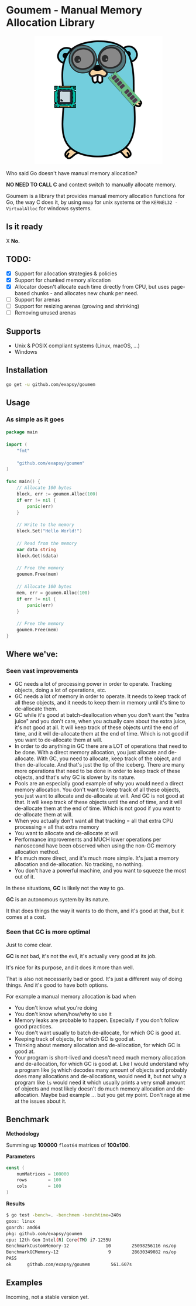 # Goumem - Manual Memory Allocation Library

<p align="center">
  <img src="./docs/assets/logo.png" alt="goumem" width="350"/>
</p>

Who said Go doesn't have manual memory allocation?

**NO NEED TO CALL C** and context switch to manually allocate memory.

Goumem is a library that provides manual memory allocation functions for Go,
the way C does it, by using `mmap` for unix systems or the `KERNEL32 - VirtualAlloc` for windows systems.

## Is it ready

X **No.**

## TODO:

- [x] Support for allocation strategies & policies
- [x] Support for chunked memory allocation
- [x] Allocator doesn't allocate each time directly from CPU, but uses page-based chunks - and allocates new chunk per need.
- [ ] Support for arenas
- [ ] Support for resizing arenas (growing and shrinking)
- [ ] Removing unused arenas

## Supports

- Unix & POSIX compliant systems (Linux, macOS, ...)
- Windows

## Installation

```bash
go get -u github.com/exapsy/goumem
```

## Usage

### As simple as it goes

```go
package main

import (
    "fmt"

    "github.com/exapsy/goumem"
)

func main() {
    // Allocate 100 bytes
    block, err := goumem.Alloc(100)
    if err != nil {
        panic(err)
    }
	
    // Write to the memory
	block.Set("Hello World!")
	
    // Read from the memory
    var data string
	block.Get(&data)

    // Free the memory
    goumem.Free(mem)

    // Allocate 100 bytes
    mem, err = goumem.Alloc(100)
    if err != nil {
        panic(err)
    }

    // Free the memory
    goumem.Free(mem)
}
```

## Where we've:

### Seen vast improvements

- GC needs a lot of processing power in order to operate. Tracking objects, doing a lot of operations, etc. 
- GC needs a lot of memory in order to operate. It needs to keep track of all these objects, and it needs to keep them in memory until it's time to de-allocate them.
- GC while it's good at batch-deallocation when you don't want the "extra juice" and you don't care, when you actually care about the extra juice, it's not good at all. It will keep track of these objects until the end of time, and it will de-allocate them at the end of time. Which is not good if you want to de-allocate them at will.
- In order to do anything in GC there are a LOT of operations that need to be done. With a direct memory allocation, you just allocate and de-allocate. With GC, you need to allocate, keep track of the object, and then de-allocate. And that's just the tip of the iceberg. There are many more operations that need to be done in order to keep track of these objects, and that's why GC is slower by its nature.
- Pools are an especially good example of why you would need a direct memory allocation. You don't want to keep track of all these objects, you just want to allocate and de-allocate at will. And GC is not good at that. It will keep track of these objects until the end of time, and it will de-allocate them at the end of time. Which is not good if you want to de-allocate them at will.
- When you actually don't want all that tracking = all that extra CPU processing = all that extra memory
- You want to allocate and de-allocate at will
- Performance improvements and MUCH lower operations per nanosecond have been observed when using the non-GC memory allocation method.
- It's much more direct, and it's much more simple. It's just a memory allocation and de-allocation. No tracking, no nothing. 
- You don't have a powerful machine, and you want to squeeze the most out of it.

In these situations, **GC** is likely not the way to go.

**GC** is an autonomous system by its nature.

It that does things the way it wants to do them, and it's good at that, but it comes at a cost.

### Seen that GC is more optimal

Just to come clear.

**GC** is not bad, it's not the evil, it's actually very good at its job.

It's nice for its purpose, and it does it more than well.

That is also not necessarily bad or good. It's just a different way of doing things. And it's good to have both options.

For example a manual memory allocation is bad when

- You don't know what you're doing
- You don't know when/how/why to use it
- Memory leaks are probable to happen. Especially if you don't follow good practices.
- You don't want usually to batch de-allocate, for which GC is good at.
- Keeping track of objects, for which GC is good at.
- Thinking about memory allocation and de-allocation, for which GC is good at.
- Your program is short-lived and doesn't need much memory allocation and de-allocation, for which GC is good at. Like I would understand why a program like `jq` which decodes many amount of objects and probably does many allocations and de-allocations, would need it, but not why a program like `ls` would need it which usually prints a very small amount of objects and most likely doesn't do much memory allocation and de-allocation. Maybe bad example ... but you get my point. Don't rage at me at the issues about it.

## Benchmark

**Methodology**

Summing up **100000** `float64` matrices of **100x100**.

**Parameters**

```go
const (
    numMatrices = 100000
    rows        = 100
    cols        = 100
)
```

**Results**

```bash
$ go test -bench=. -benchmem -benchtime=240s
goos: linux
goarch: amd64
pkg: github.com/exapsy/goumem
cpu: 12th Gen Intel(R) Core(TM) i7-1255U
BenchmarkCustomMemory-12              10        25098256116 ns/op         400600 B/op      10001 allocs/op
BenchmarkGCMemory-12                   9        28630349082 ns/op       9229073352 B/op 10100069 allocs/op
PASS
ok      github.com/exapsy/goumem        561.607s
```

## Examples

Incoming, not a stable version yet.
